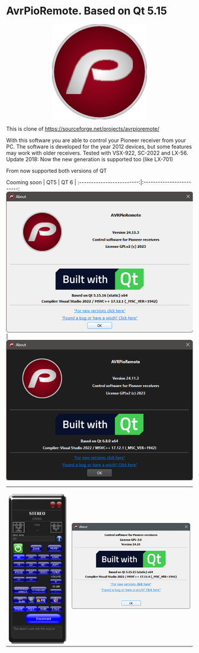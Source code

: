 # AvrPioRemote. Based on Qt 5.15
<p align="center">
<img src="src/images/AVRPioRemote.png"/>
</p>

This is clone of https://sourceforge.net/projects/avrpioremote/

With this software you are able to control your Pioneer receiver from your PC.
The software is developed for the year 2012 devices, but some features may work with older receivers. Tested with VSX-922, SC-2022 and LX-56.
Update 2018: Now the new generation is supported too (like LX-701)

From now supported both versions of QT

 Cooming soon
 | QT5 | QT 6 |
 :-------------------------:|:-------------------------:
<br>![Main screen](./doc/images/QT5.png) | ![About](./doc/images/QT6.png) 
 
 | | |
:-------------------------:|:-------------------------:
<br>![Main screen](./doc/images/AVRPioRemote.png) | ![About](./doc/images/About.png) 

